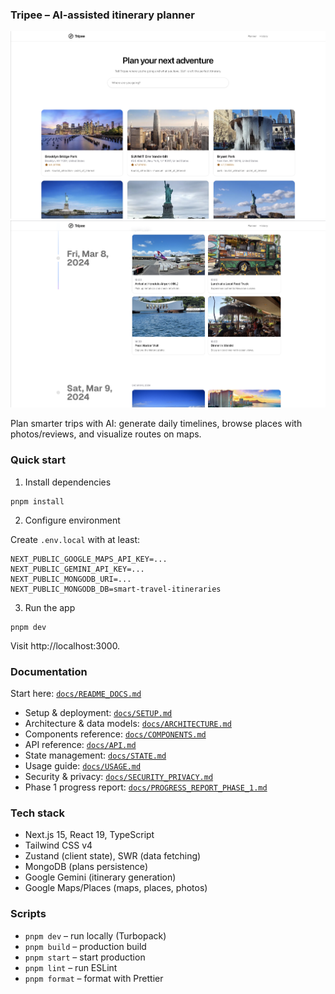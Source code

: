 ### Tripee – AI-assisted itinerary planner

![image](public/docs/preview1.png)
![image2](public/docs/preview2.png)

Plan smarter trips with AI: generate daily timelines, browse places with photos/reviews, and visualize routes on maps.

### Quick start

1. Install dependencies

```
pnpm install
```

2. Configure environment

Create `.env.local` with at least:

```
NEXT_PUBLIC_GOOGLE_MAPS_API_KEY=...
NEXT_PUBLIC_GEMINI_API_KEY=...
NEXT_PUBLIC_MONGODB_URI=...
NEXT_PUBLIC_MONGODB_DB=smart-travel-itineraries
```

3. Run the app

```
pnpm dev
```

Visit http://localhost:3000.

### Documentation

Start here: [`docs/README_DOCS.md`](docs/README_DOCS.md)

- Setup & deployment: [`docs/SETUP.md`](docs/SETUP.md)
- Architecture & data models: [`docs/ARCHITECTURE.md`](docs/ARCHITECTURE.md)
- Components reference: [`docs/COMPONENTS.md`](docs/COMPONENTS.md)
- API reference: [`docs/API.md`](docs/API.md)
- State management: [`docs/STATE.md`](docs/STATE.md)
- Usage guide: [`docs/USAGE.md`](docs/USAGE.md)
- Security & privacy: [`docs/SECURITY_PRIVACY.md`](docs/SECURITY_PRIVACY.md)
- Phase 1 progress report: [`docs/PROGRESS_REPORT_PHASE_1.md`](docs/PROGRESS_REPORT_PHASE_1.md)

### Tech stack

- Next.js 15, React 19, TypeScript
- Tailwind CSS v4
- Zustand (client state), SWR (data fetching)
- MongoDB (plans persistence)
- Google Gemini (itinerary generation)
- Google Maps/Places (maps, places, photos)

### Scripts

- `pnpm dev` – run locally (Turbopack)
- `pnpm build` – production build
- `pnpm start` – start production
- `pnpm lint` – run ESLint
- `pnpm format` – format with Prettier
